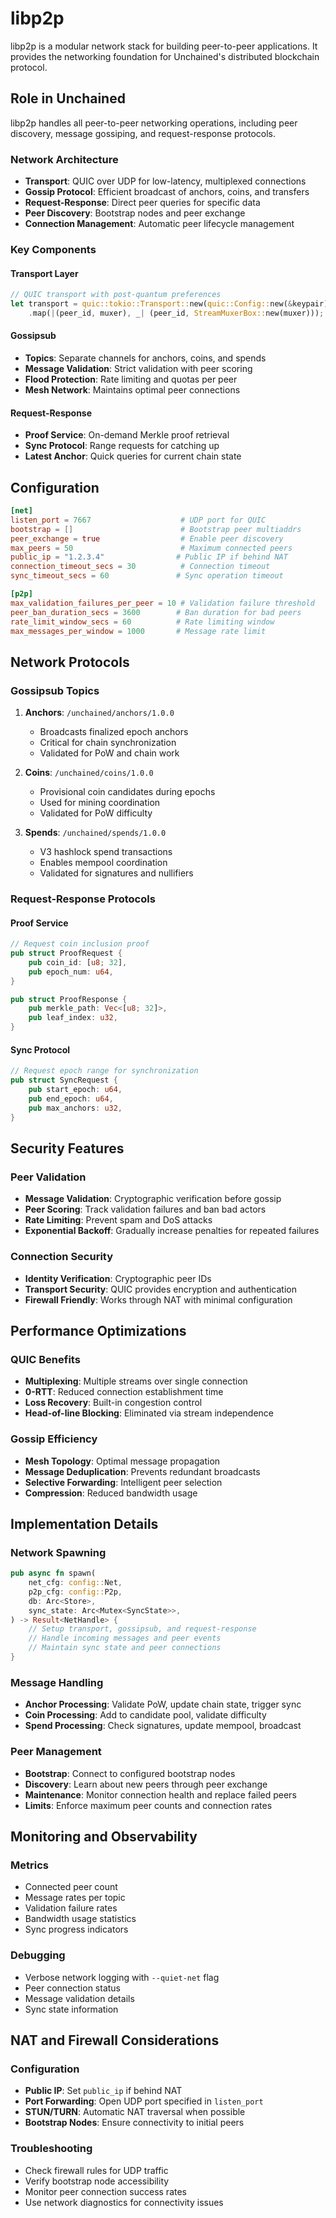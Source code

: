 # libp2p

libp2p is a modular network stack for building peer-to-peer applications. It provides the networking foundation for Unchained's distributed blockchain protocol.

## Role in Unchained

libp2p handles all peer-to-peer networking operations, including peer discovery, message gossiping, and request-response protocols.

### Network Architecture

- **Transport**: QUIC over UDP for low-latency, multiplexed connections
- **Gossip Protocol**: Efficient broadcast of anchors, coins, and transfers
- **Request-Response**: Direct peer queries for specific data
- **Peer Discovery**: Bootstrap nodes and peer exchange
- **Connection Management**: Automatic peer lifecycle management

### Key Components

#### Transport Layer
```rust
// QUIC transport with post-quantum preferences
let transport = quic::tokio::Transport::new(quic::Config::new(&keypair))
    .map(|(peer_id, muxer), _| (peer_id, StreamMuxerBox::new(muxer)));
```

#### Gossipsub
- **Topics**: Separate channels for anchors, coins, and spends
- **Message Validation**: Strict validation with peer scoring
- **Flood Protection**: Rate limiting and quotas per peer
- **Mesh Network**: Maintains optimal peer connections

#### Request-Response
- **Proof Service**: On-demand Merkle proof retrieval
- **Sync Protocol**: Range requests for catching up
- **Latest Anchor**: Quick queries for current chain state

## Configuration

```toml
[net]
listen_port = 7667                    # UDP port for QUIC
bootstrap = []                        # Bootstrap peer multiaddrs
peer_exchange = true                  # Enable peer discovery
max_peers = 50                        # Maximum connected peers
public_ip = "1.2.3.4"                # Public IP if behind NAT
connection_timeout_secs = 30          # Connection timeout
sync_timeout_secs = 60               # Sync operation timeout

[p2p]
max_validation_failures_per_peer = 10 # Validation failure threshold
peer_ban_duration_secs = 3600        # Ban duration for bad peers
rate_limit_window_secs = 60          # Rate limiting window
max_messages_per_window = 1000       # Message rate limit
```

## Network Protocols

### Gossipsub Topics

1. **Anchors**: `/unchained/anchors/1.0.0`
   - Broadcasts finalized epoch anchors
   - Critical for chain synchronization
   - Validated for PoW and chain work

2. **Coins**: `/unchained/coins/1.0.0`
   - Provisional coin candidates during epochs
   - Used for mining coordination
   - Validated for PoW difficulty

3. **Spends**: `/unchained/spends/1.0.0`
   - V3 hashlock spend transactions
   - Enables mempool coordination
   - Validated for signatures and nullifiers

### Request-Response Protocols

#### Proof Service
```rust
// Request coin inclusion proof
pub struct ProofRequest {
    pub coin_id: [u8; 32],
    pub epoch_num: u64,
}

pub struct ProofResponse {
    pub merkle_path: Vec<[u8; 32]>,
    pub leaf_index: u32,
}
```

#### Sync Protocol
```rust
// Request epoch range for synchronization
pub struct SyncRequest {
    pub start_epoch: u64,
    pub end_epoch: u64,
    pub max_anchors: u32,
}
```

## Security Features

### Peer Validation
- **Message Validation**: Cryptographic verification before gossip
- **Peer Scoring**: Track validation failures and ban bad actors
- **Rate Limiting**: Prevent spam and DoS attacks
- **Exponential Backoff**: Gradually increase penalties for repeated failures

### Connection Security
- **Identity Verification**: Cryptographic peer IDs
- **Transport Security**: QUIC provides encryption and authentication
- **Firewall Friendly**: Works through NAT with minimal configuration

## Performance Optimizations

### QUIC Benefits
- **Multiplexing**: Multiple streams over single connection
- **0-RTT**: Reduced connection establishment time
- **Loss Recovery**: Built-in congestion control
- **Head-of-line Blocking**: Eliminated via stream independence

### Gossip Efficiency
- **Mesh Topology**: Optimal message propagation
- **Message Deduplication**: Prevents redundant broadcasts
- **Selective Forwarding**: Intelligent peer selection
- **Compression**: Reduced bandwidth usage

## Implementation Details

### Network Spawning
```rust
pub async fn spawn(
    net_cfg: config::Net,
    p2p_cfg: config::P2p,
    db: Arc<Store>,
    sync_state: Arc<Mutex<SyncState>>,
) -> Result<NetHandle> {
    // Setup transport, gossipsub, and request-response
    // Handle incoming messages and peer events
    // Maintain sync state and peer connections
}
```

### Message Handling
- **Anchor Processing**: Validate PoW, update chain state, trigger sync
- **Coin Processing**: Add to candidate pool, validate difficulty
- **Spend Processing**: Check signatures, update mempool, broadcast

### Peer Management
- **Bootstrap**: Connect to configured bootstrap nodes
- **Discovery**: Learn about new peers through peer exchange
- **Maintenance**: Monitor connection health and replace failed peers
- **Limits**: Enforce maximum peer counts and connection rates

## Monitoring and Observability

### Metrics
- Connected peer count
- Message rates per topic
- Validation failure rates
- Bandwidth usage statistics
- Sync progress indicators

### Debugging
- Verbose network logging with `--quiet-net` flag
- Peer connection status
- Message validation details
- Sync state information

## NAT and Firewall Considerations

### Configuration
- **Public IP**: Set `public_ip` if behind NAT
- **Port Forwarding**: Open UDP port specified in `listen_port`
- **STUN/TURN**: Automatic NAT traversal when possible
- **Bootstrap Nodes**: Ensure connectivity to initial peers

### Troubleshooting
- Check firewall rules for UDP traffic
- Verify bootstrap node accessibility
- Monitor peer connection success rates
- Use network diagnostics for connectivity issues
